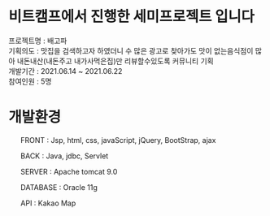 # 비트캠프에서 진행한 세미프로젝트 입니다
프로젝트명 : 배고파 
<br>
기획의도 : 맛집을 검색하고자 하였더니 수 많은 광고로 찾아가도 맛이 없는음식점이 많아 내돈내산(내돈주고 내가사먹은집)만 리뷰할수있도록 커뮤니티 기획
<br>
개발기간 : 2021.06.14 ~ 2021.06.22
<br>
참여인원 : 5명
# 개발환경

<ul>FRONT : Jsp, html, css, javaScript, jQuery, BootStrap, ajax</ul>
<ul>BACK : Java, jdbc, Servlet</ul>
<ul>SERVER : Apache tomcat 9.0</ul>
<ul>DATABASE : Oracle 11g</ul>
<ul>API : Kakao Map</ul>


